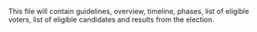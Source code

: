 This file will contain guidelines, overview, timeline, phases, list of eligible voters, list of eligible candidates and results from the election.
